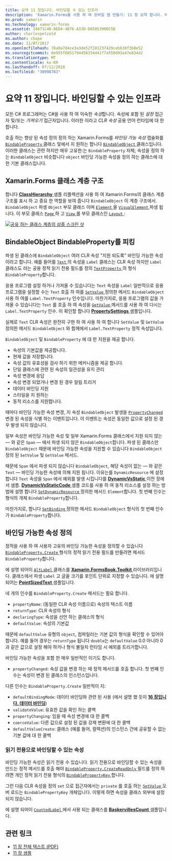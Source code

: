 ```yaml
---
title: 요약 11 장입니다. 바인딩할 수 있는 인프라
description: 'Xamarin.Forms를 사용 하 여 모바일 앱 만들기: 11 장 요약 합니다. 바인딩할 수 있는 인프라'
ms.prod: xamarin
ms.technology: xamarin-forms
ms.assetid: 34671C48-0ED4-4B76-A33D-D6505390DC5B
author: charlespetzold
ms.author: chape
ms.date: 11/07/2017
ms.openlocfilehash: 78a0a7d4ce3a3de52f281237429cebb38f3b8e52
ms.sourcegitcommit: 6e955f6851794d58334d41f7a550d93a47e834d2
ms.translationtype: MT
ms.contentlocale: ko-KR
ms.lasthandoff: 07/12/2018
ms.locfileid: "38998783"
---
```

# <a name="summary-of-chapter-11-the-bindable-infrastructure"></a>요약 11 장입니다. 바인딩할 수 있는 인프라

모든 C# 프로그래머는 C#을 사용 하 여 익숙한 *속성*합니다. 속성에 포함 된 *설정* 접근자 및/또는 *가져오기* 접근자입니다. 이러한 이라고 *CLR 속성* 공용 언어 런타임에 대 한 합니다.

호출 하는 향상 된 속성 정의 정의 하는 Xamarin.Forms를 *바인딩 가능 속성* 캡슐화를 [ `BindableProperty` ](xref:Xamarin.Forms.BindableProperty) 클래스 및에서 지 원하는 합니다 [ `BindableObject` ](xref:Xamarin.Forms.BindableObject)클래스입니다. 이러한 클래스는 관련 하지만 매우 고유한:는 `BindableProperty` 자체; 속성을 정의 하는 `BindableObject` 비슷합니다 `object` 바인딩 가능한 속성을 정의 하는 클래스에 대 한 기본 클래스입니다.

## <a name="the-xamarinforms-class-hierarchy"></a>Xamarin.Forms 클래스 계층 구조

합니다 [ **ClassHierarchy** ](https://github.com/xamarin/xamarin-forms-book-samples/tree/master/Chapter11/ClassHierarchy) 샘플 리플렉션을 사용 하 여 Xamarin.Forms의 클래스 계층 구조를 표시 하 고 중요 한 역할을 보여 줍니다 `BindableObject` 이 계층 구조에서. `BindableObject` 파생 `Object` 부모 클래스 이며 [ `Element` ](xref:Xamarin.Forms.Element) 올 [ `VisualElement` ](xref:Xamarin.Forms.VisualElement) 파생 됩니다. 이 부모 클래스 [ `Page` ](xref:Xamarin.Forms.Page) 하 고 [ `View` ](xref:Xamarin.Forms.View)를 부모 클래스인 [ `Layout` ](xref:Xamarin.Forms.Layout):

[![공유 하는 클래스 계층의 삼중 스크린 샷](images/ch11fg01-small.png "클래스 계층 구조 공유")](images/ch11fg01-large.png#lightbox "클래스 계층 구조 공유")

## <a name="a-peek-into-bindableobject-and-bindableproperty"></a>BindableObject BindableProperty를 피킹

파생 된 클래스에 `BindableObject` 여러 CLR 속성 "지원 되도록" 바인딩 가능한 속성 이라고 합니다. 예를 들어를 [ `Text` ](xref:Xamarin.Forms.Label.Text) 의 속성을 `Label` 클래스는 CLR 속성 하지만 `Label` 클래스도 라는 공용 정적 읽기 전용 필드를 정의 [ `TextProperty` ](xref:Xamarin.Forms.Label.TextProperty) 의 형식 `BindableProperty`합니다.

응용 프로그램 설정 하거나 가져올 수 있습니다는 `Text` 속성을 `Label` 일반적으로 응용 프로그램을 설정할 수는 `Text` 호출 하 여를 [ `SetValue` ](xref:Xamarin.Forms.BindableObject.SetValue(Xamarin.Forms.BindableProperty,System.Object)) 정의한 메서드 `BindableObject` 사용 하 여를 `Label.TextProperty` 인수입니다. 마찬가지로, 응용 프로그램의 값을 가져올 수 있습니다는 `Text` 를 호출 하 여 속성을 [ `GetValue` ](xref:Xamarin.Forms.BindableObject.GetValue(Xamarin.Forms.BindableProperty)) 메서드를 사용 하 여 다시는 `Label.TextProperty` 인수. 이 확인할 합니다 [ **PropertySettings** ](https://github.com/xamarin/xamarin-forms-book-samples/tree/master/Chapter11/PropertySettings) 샘플입니다.

실제로 `Text` CLR 속성은 완전히 구현 하 여 사용 하 여 합니다 `SetValue` 및 `GetValue` 정의한 메서드 `BindableObject` 와 함께에서 `Label.TextProperty` 정적 속성입니다.

`BindableObject` 및 `BindableProperty` 에 대 한 지원을 제공 합니다.

- 속성의 기본값을 제공합니다.
- 현재 값을 저장합니다.
- 속성 값의 유효성을 검사 하기 위한 메커니즘을 제공 합니다.
- 단일 클래스에 관련 된 속성의 일관성을 유지 관리
- 속성 변경에 응답
- 속성 변경 되었거나 변경 된 경우 알림 트리거
- 데이터 바인딩 지원
- 스타일을 지 원하는
- 동적 리소스를 지원합니다.

때마다 바인딩 가능한 속성 변경, 지 속성 `BindableObject` 발생을 [ `PropertyChanged` ](xref:Xamarin.Forms.BindableObject.PropertyChanged) 변경 된 속성을 식별 하는 이벤트입니다. 이 이벤트는 속성은 동일한 값으로 설정 된 경우 발생 되지 않습니다.

일부 속성은 바인딩 가능한 속성 및 일부 Xamarin.Forms 클래스에서 지원 되지 않는 &mdash; 와 같은 `Span` &mdash; 에서 파생 되지 않은 `BindableObject`합니다. 파생 된 클래스만 `BindableObject` 때문에 바인딩 가능한 속성을 지원할 수 있습니다 `BindableObject` 정의 된 `SetValue` 및 `GetValue` 메서드.

때문에 `Span` 에서 파생 되지 않습니다 `BindableObject`, 해당 속성이 없는 &mdash; 와 같은 `Text` &mdash; 바인딩 가능한 속성에 의해 지원 됩니다. 이유는를 `DynamicResource` 에 설정 합니다 `Text` 속성을 `Span` 에서 예외를 발생 시킵니다를 [ **DynamicVsStatic** ](https://github.com/xamarin/xamarin-forms-book-samples/tree/master/Chapter10/DynamicVsStatic) 이전 장에서 샘플. [ **DynamicVsStaticCode** ](https://github.com/xamarin/xamarin-forms-book-samples/tree/master/Chapter11/DynamicVsStaticCode) 샘플 코드를 사용 하 여 동적 리소스를 설정 하는 방법에 설명 합니다 [ `SetDynamicResource` ](xref:Xamarin.Forms.Element.SetDynamicResource(Xamarin.Forms.BindableProperty,System.String)) 정의한 메서드 `Element`합니다. 첫 번째 인수는 형식의 개체 `BindableProperty`합니다.

마찬가지로, 합니다 [ `SetBinding` ](xref:Xamarin.Forms.BindableObject.SetBinding(Xamarin.Forms.BindableProperty,Xamarin.Forms.BindingBase)) 정의한 메서드 `BindableObject` 형식의 첫 번째 인수가 `BindableProperty`합니다.

## <a name="defining-bindable-properties"></a>바인딩 가능한 속성 정의

정적을 사용 하 여 사용자 고유의 바인딩 가능한 속성을 정의할 수 있습니다 [ `BindableProperty.Create` ](xref:Xamarin.Forms.BindableProperty.Create(System.String,System.Type,System.Type,System.Object,Xamarin.Forms.BindingMode,Xamarin.Forms.BindableProperty.ValidateValueDelegate,Xamarin.Forms.BindableProperty.BindingPropertyChangedDelegate,Xamarin.Forms.BindableProperty.BindingPropertyChangingDelegate,Xamarin.Forms.BindableProperty.CoerceValueDelegate,Xamarin.Forms.BindableProperty.CreateDefaultValueDelegate)) 형식의 정적 읽기 전용 필드를 만들려면 메서드 `BindableProperty`합니다.

에 설명 되어이 [ `AltLabel` ](https://github.com/xamarin/xamarin-forms-book-samples/blob/master/Libraries/Xamarin.FormsBook.Toolkit/Xamarin.FormsBook.Toolkit/AltLabel.cs) 클래스를 [ **Xamarin.FormsBook.Toolkit** ](https://github.com/xamarin/xamarin-forms-book-samples/tree/master/Libraries/Xamarin.FormsBook.Toolkit) 라이브러리입니다. 클래스에서 파생 `Label` 고 글꼴 크기를 포인트 단위로 지정할 수 있습니다. 에 설명 되어는 [ **PointSizedText** ](https://github.com/xamarin/xamarin-forms-book-samples/tree/master/Chapter11/PointSizedText) 샘플입니다.

네 개의 인수를 `BindableProperty.Create` 메서드는 필요 합니다.

- `propertyName`: (동일한 CLR 속성 이름으로) 속성의 텍스트 이름
- `returnType`: CLR 속성의 형식
- `declaringType`: 속성을 선언 하는 클래스의 형식
- `defaultValue`: 속성의 기본값

때문에 `defaultValue` 유형의 `object`, 컴파일러는 기본 값의 형식을 확인할 수 있어야 합니다. 예를 들어 경우는 `returnType` 됩니다 `double`는 `defaultValue` 0.0 아니라 0과 같은 값으로 설정 해야 하거나 형식 불일치 런타임 시 예외를 트리거합니다.

바인딩 가능한 속성을 포함 한 매우 일반적인 이기도 합니다.

- `propertyChanged`: 속성 값을 변경 하는 때 정적 메서드를 호출 합니다. 첫 번째 인수는 속성이 변경 된 클래스의 인스턴스입니다.

다른 인수는 `BindableProperty.Create` 일반적이 지:

- `defaultBindingMode`: 데이터 바인딩와 관련 된 사용 (에서 설명 했 듯이 [ **16 장입니다. 데이터 바인딩**](chapter16.md))
- `validateValue`: 유효한 값을 확인 하는 콜백
- `propertyChanging`: 임을 때 속성 변경에 대 한 콜백
- `coerceValue`: 다른 값으로 설정 된 값을 강제 변환에 대 한 콜백
- `defaultValueCreate`: 클래스 (예를 들어, 컬렉션)의 인스턴스 간에 공유할 수 없는 기본 값에 대 한 콜백

### <a name="the-read-only-bindable-property"></a>읽기 전용으로 바인딩할 수 있는 속성

바인딩 가능한 속성은 읽기 전용 수 있습니다. 읽기 전용으로 바인딩할 수 있는 속성을 만드는 정적 메서드를 호출 해야 [ `BindableProperty.CreateReadOnly` ](xref:Xamarin.Forms.BindableProperty.CreateReadOnly(System.String,System.Type,System.Type,System.Object,Xamarin.Forms.BindingMode,Xamarin.Forms.BindableProperty.ValidateValueDelegate,Xamarin.Forms.BindableProperty.BindingPropertyChangedDelegate,Xamarin.Forms.BindableProperty.BindingPropertyChangingDelegate,Xamarin.Forms.BindableProperty.CoerceValueDelegate,Xamarin.Forms.BindableProperty.CreateDefaultValueDelegate)) 필드를 정의 하려면 개인 정적 읽기 전용 형식의 [ `BindablePropertyKey` ](xref:Xamarin.Forms.BindablePropertyKey)합니다.

그런 다음 CLR 속성을 정의 `set` 으로 접근자에서는 `private` 를 호출 하는 [ `SetValue` ](xref:Xamarin.Forms.BindableObject.SetValue(Xamarin.Forms.BindablePropertyKey,System.Object)) 오버 로드는 `BindablePropertyKey` 개체입니다. 이렇게 하면 속성을 클래스 외부에 설정 되지 않습니다.

에 설명 되어이 [ `CountedLabel` ](https://github.com/xamarin/xamarin-forms-book-samples/blob/master/Libraries/Xamarin.FormsBook.Toolkit/Xamarin.FormsBook.Toolkit/CountedLabel.cs) 에서 사용 되는 클래스를 [ **BaskervillesCount** ](https://github.com/xamarin/xamarin-forms-book-samples/tree/master/Chapter11/BaskervillesCount) 샘플입니다.



## <a name="related-links"></a>관련 링크

- [11 장 전체 텍스트 (PDF)](https://download.xamarin.com/developer/xamarin-forms-book/XamarinFormsBook-Ch11-Apr2016.pdf)
- [11 장 샘플](https://github.com/xamarin/xamarin-forms-book-samples/tree/master/Chapter11)
